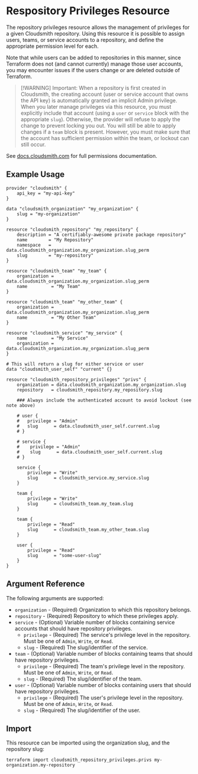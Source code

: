 # Respository Privileges Resource

The repository privileges resource allows the management of privileges for a given Cloudsmith repository. Using this resource it is possible to assign users, teams, or service accounts to a repository, and define the appropriate permission level for each.

Note that while users can be added to repositories in this manner, since Terraform does not (and cannot currently) manage those user accounts, you may encounter issues if the users change or are deleted outside of Terraform.

> [!WARNING] Important: When a repository is first created in Cloudsmith, the creating account (user or service account that owns the API key) is automatically granted an implicit Admin privilege. 
When you later manage privileges via this resource, you must explicitly include that account (using a `user` or `service` block with the appropriate `slug`). Otherwise, the provider will refuse to apply the change to prevent locking you out. You will still be able to apply changes if a `team` block is present. However, you must make sure that the account has sufficient permission within the team, or lockout can still occur.

See [docs.cloudsmith.com](https://docs.cloudsmith.com/repositories/repository-settings#repository-privileges) for full permissions documentation.

## Example Usage

```hcl
provider "cloudsmith" {
    api_key = "my-api-key"
}

data "cloudsmith_organization" "my_organization" {
    slug = "my-organization"
}

resource "cloudsmith_repository" "my_repository" {
    description = "A certifiably-awesome private package repository"
    name        = "My Repository"
    namespace   = data.cloudsmith_organization.my_organization.slug_perm
    slug        = "my-repository"
}

resource "cloudsmith_team" "my_team" {
    organization = data.cloudsmith_organization.my_organization.slug_perm
    name         = "My Team"
}

resource "cloudsmith_team" "my_other_team" {
    organization = data.cloudsmith_organization.my_organization.slug_perm
    name         = "My Other Team"
}

resource "cloudsmith_service" "my_service" {
    name         = "My Service"
    organization = data.cloudsmith_organization.my_organization.slug_perm
}

# This will return a slug for either service or user
data "cloudsmith_user_self" "current" {}

resource "cloudsmith_repository_privileges" "privs" {
    organization = data.cloudsmith_organization.my_organization.slug
    repository   = cloudsmith_repository.my_repository.slug

    ### Always include the authenticated account to avoid lockout (see note above)

    # user {
    #   privilege = "Admin"
    #   slug      = data.cloudsmith_user_self.current.slug
    # }

    # service {
    #    privilege = "Admin"
    #    slug      = data.cloudsmith_user_self.current.slug
    # }
    
    service {
        privilege = "Write"
        slug      = cloudsmith_service.my_service.slug
    }

    team {
        privilege = "Write"
        slug      = cloudsmith_team.my_team.slug
    }

    team {
        privilege = "Read"
        slug      = cloudsmith_team.my_other_team.slug
    }

    user {
        privilege = "Read"
        slug      = "some-user-slug"
    }
}
```

## Argument Reference

The following arguments are supported:

* `organization` - (Required) Organization to which this repository belongs.
* `repository` - (Required) Repository to which these privileges apply.
* `service` - (Optional) Variable number of blocks containing service accounts that should have repository privileges.
   	* `privilege` - (Required) The service's privilege level in the repository. Must be one of `Admin`, `Write`, or `Read`.
   	* `slug` - (Required) The slug/identifier of the service.
* `team` - (Optional) Variable number of blocks containing teams that should have repository privileges.
   	* `privilege` - (Required) The team's privilege level in the repository. Must be one of `Admin`, `Write`, or `Read`.
   	* `slug` - (Required) The slug/identifier of the team.
* `user` - (Optional) Variable number of blocks containing users that should have repository privileges.
   	* `privilege` - (Required) The user's privilege level in the repository. Must be one of `Admin`, `Write`, or `Read`.
   	* `slug` - (Required) The slug/identifier of the user.

## Import

This resource can be imported using the organization slug, and the repository slug:

```shell
terraform import cloudsmith_repository_privileges.privs my-organization.my-repository
```
